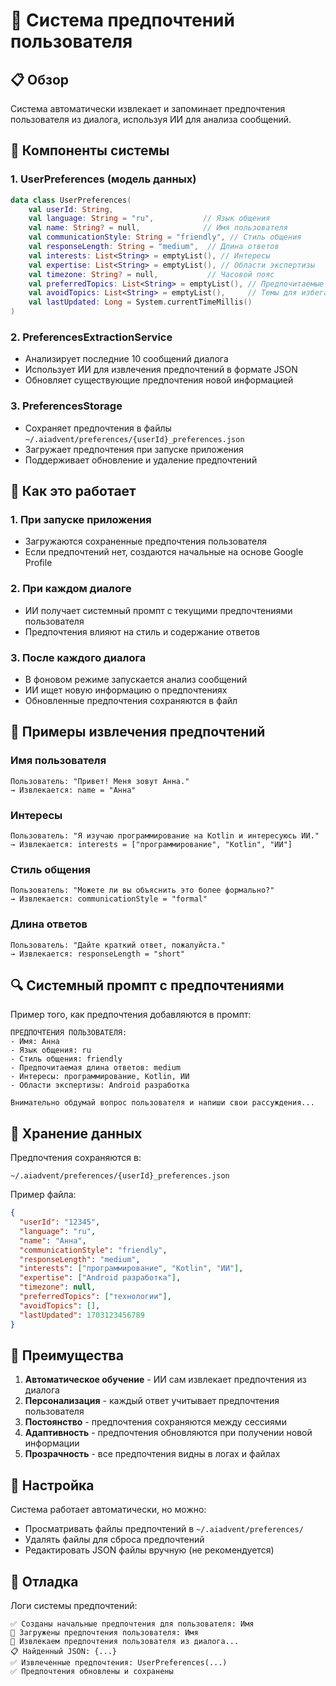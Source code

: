 # 🧠 Система предпочтений пользователя

## 📋 Обзор

Система автоматически извлекает и запоминает предпочтения пользователя из диалога, используя ИИ для анализа сообщений.

## 🔧 Компоненты системы

### 1. **UserPreferences** (модель данных)
```kotlin
data class UserPreferences(
    val userId: String,
    val language: String = "ru",           // Язык общения
    val name: String? = null,              // Имя пользователя
    val communicationStyle: String = "friendly", // Стиль общения
    val responseLength: String = "medium",  // Длина ответов
    val interests: List<String> = emptyList(), // Интересы
    val expertise: List<String> = emptyList(), // Области экспертизы
    val timezone: String? = null,           // Часовой пояс
    val preferredTopics: List<String> = emptyList(), // Предпочитаемые темы
    val avoidTopics: List<String> = emptyList(),     // Темы для избегания
    val lastUpdated: Long = System.currentTimeMillis()
)
```

### 2. **PreferencesExtractionService** 
- Анализирует последние 10 сообщений диалога
- Использует ИИ для извлечения предпочтений в формате JSON
- Обновляет существующие предпочтения новой информацией

### 3. **PreferencesStorage**
- Сохраняет предпочтения в файлы `~/.aiadvent/preferences/{userId}_preferences.json`
- Загружает предпочтения при запуске приложения
- Поддерживает обновление и удаление предпочтений

## 🚀 Как это работает

### 1. **При запуске приложения**
- Загружаются сохраненные предпочтения пользователя
- Если предпочтений нет, создаются начальные на основе Google Profile

### 2. **При каждом диалоге**
- ИИ получает системный промпт с текущими предпочтениями пользователя
- Предпочтения влияют на стиль и содержание ответов

### 3. **После каждого диалога**
- В фоновом режиме запускается анализ сообщений
- ИИ ищет новую информацию о предпочтениях
- Обновленные предпочтения сохраняются в файл

## 📝 Примеры извлечения предпочтений

### Имя пользователя
```
Пользователь: "Привет! Меня зовут Анна."
→ Извлекается: name = "Анна"
```

### Интересы
```
Пользователь: "Я изучаю программирование на Kotlin и интересуюсь ИИ."
→ Извлекается: interests = ["программирование", "Kotlin", "ИИ"]
```

### Стиль общения
```
Пользователь: "Можете ли вы объяснить это более формально?"
→ Извлекается: communicationStyle = "formal"
```

### Длина ответов
```
Пользователь: "Дайте краткий ответ, пожалуйста."
→ Извлекается: responseLength = "short"
```

## 🔍 Системный промпт с предпочтениями

Пример того, как предпочтения добавляются в промпт:

```
ПРЕДПОЧТЕНИЯ ПОЛЬЗОВАТЕЛЯ:
- Имя: Анна
- Язык общения: ru
- Стиль общения: friendly
- Предпочитаемая длина ответов: medium
- Интересы: программирование, Kotlin, ИИ
- Области экспертизы: Android разработка

Внимательно обдумай вопрос пользователя и напиши свои рассуждения...
```

## 📂 Хранение данных

Предпочтения сохраняются в:
```
~/.aiadvent/preferences/{userId}_preferences.json
```

Пример файла:
```json
{
  "userId": "12345",
  "language": "ru",
  "name": "Анна",
  "communicationStyle": "friendly",
  "responseLength": "medium",
  "interests": ["программирование", "Kotlin", "ИИ"],
  "expertise": ["Android разработка"],
  "timezone": null,
  "preferredTopics": ["технологии"],
  "avoidTopics": [],
  "lastUpdated": 1703123456789
}
```

## 🎯 Преимущества

1. **Автоматическое обучение** - ИИ сам извлекает предпочтения из диалога
2. **Персонализация** - каждый ответ учитывает предпочтения пользователя
3. **Постоянство** - предпочтения сохраняются между сессиями
4. **Адаптивность** - предпочтения обновляются при получении новой информации
5. **Прозрачность** - все предпочтения видны в логах и файлах

## 🔧 Настройка

Система работает автоматически, но можно:
- Просматривать файлы предпочтений в `~/.aiadvent/preferences/`
- Удалять файлы для сброса предпочтений
- Редактировать JSON файлы вручную (не рекомендуется)

## 🐛 Отладка

Логи системы предпочтений:
```
✅ Созданы начальные предпочтения для пользователя: Имя
📖 Загружены предпочтения пользователя: Имя
🧠 Извлекаем предпочтения пользователя из диалога...
📋 Найденный JSON: {...}
✅ Извлеченные предпочтения: UserPreferences(...)
✅ Предпочтения обновлены и сохранены
```
